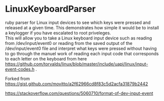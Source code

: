 # LinuxKeyboardParser
ruby parser for Linux input devices to see which keys were pressed and released at a given time.  This demonstrates how simple it would be to install a keylogger if you have escalated to root priveleges.  
This will allow you to take a Linux keyboard input device such as reading from /dev/input/event0 or reading from the saved output of the /dev/input/event0 file and interpret what keys were pressed without having to go through the manuel work of reading each input code that corresponds to each letter on the keyboard from here  https://github.com/torvalds/linux/blob/master/include/uapi/linux/input-event-codes.h .  

Forked from https://gist.github.com/movitto/a2f62966cd8f83c5d2acfa31879b2442  

https://stackoverflow.com/questions/5060710/format-of-dev-input-event  
